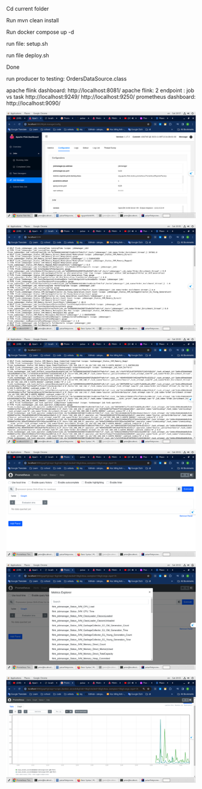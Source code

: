 
Cd current folder

Run mvn clean install 

Run docker compose up -d

run file: setup.sh

run file deploy.sh

Done

run producer to testing: OrdersDataSource.class

apache flink dashboard: http://localhost:8081/
apache flink: 2 endpoint : job vs task
http://localhost:9249/
http://localhost:9250/
prometheus dashboard: http://localhost:9090/

![dashboard](./images/dashboard_flink.png)

![dashboard](./images/enpoint1.png)

![dashboard](./images/enpoint2.png)

![dashboard](./images/prometheus1.png)

![dashboard](./images/prometheus2.png)

![dashboard](./images/prometheus3.png)








